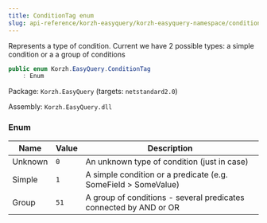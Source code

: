 ```yaml
---
title: ConditionTag enum
slug: api-reference/korzh-easyquery/korzh-easyquery-namespace/conditiontag-enum
---
```

Represents a type of condition.  Current we have 2 possible types: a simple condition or a a group of conditions
```csharp
public enum Korzh.EasyQuery.ConditionTag
    : Enum

```
Package: `Korzh.EasyQuery` (targets: `netstandard2.0`)

Assembly: `Korzh.EasyQuery.dll`

### Enum

| Name | Value | Description | 
| --- | --- | --- | 
| Unknown | `0` | An unknown type of condition (just in case) | 
| Simple | `1` | A simple condition or a predicate (e.g. SomeField &gt; SomeValue) | 
| Group | `51` | A group of conditions - several predicates connected by AND or OR |